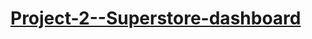 # [Project-2--Superstore-dashboard](https://app.powerbi.com/view?r=eyJrIjoiZjE0YzBiYmEtNTQ2NC00YzRkLTlhNDQtMmRkYTkzMzc2YTY1IiwidCI6IjA3YzJjY2MxLTZlZTYtNDdhZi05ZTg3LTYyZDI1Yjk0M2UxNiJ9)
